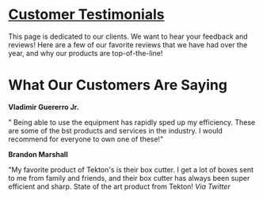 
<html>
  <head>
  <h1> <u>Customer Testimonials</u> </h1></head>
</head>
  This page is dedicated to our clients. We want to hear your feedback and reviews! Here are a few of our favorite reviews that we have had over the year, and why our products are top-of-the-line!
<body>
  <head>
    <h1>What Our Customers Are Saying</h1>
  </head>
<b> Vladimir Guererro Jr. </b>
 
  " Being able to use the equipment has rapidly sped up my efficiency. These are some of the bst products and services in the industry. I would recommend for everyone to own one of these!"

  <b>Brandon Marshall</b>

  "My favorite product of Tekton's is their box cutter. I get a lot of boxes sent to me from family and friends, and their box cutter has always been super efficient and sharp. State of the art product from Tekton! <i>Via Twitter </i>
</body>
</html>

  </head>
    
  
  <body>

    
  </body>
</html>
